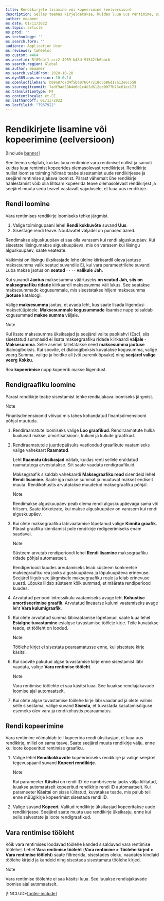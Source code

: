 ```yaml
---
title: Rendikirjete lisamine või kopeerimine (eelversioon)
description: Selles teemas kirjeldatakse, kuidas luua uus rentimine, sisestades selle teabe vara rentimisest või kopeerides teabe olemasolevast rendikirjest.
author: moaamer
ms.date: 01/11/2022
ms.topic: article
ms.prod: ''
ms.technology: ''
ms.search.form: ''
audience: Application User
ms.reviewer: twheeloc
ms.custom: 4464
ms.assetid: 5f89daf1-acc2-4959-b48d-91542fb6bacb
ms.search.region: Global
ms.author: moaamer
ms.search.validFrom: 2020-10-28
ms.dyn365.ops.version: 10.0.14
ms.openlocfilehash: b09a87c7d4f5ba076647218c3586d17a13e6c558
ms.sourcegitcommit: 7adf9ad53b4e6d1c4d5d612ce0977b76c61ec173
ms.translationtype: MT
ms.contentlocale: et-EE
ms.lasthandoff: 01/13/2022
ms.locfileid: "7967922"
---
```

# <a name="add-or-copy-leases-preview"></a>Rendikirjete lisamine või kopeerimine (eelversioon)

[!include [banner](../includes/banner.md)]

See teema selgitab, kuidas luua rentimine vara rentimisel nullist ja samuti kuidas luua rentimist kopeerides olemasolevast rendikirjest. Rendikirje nullist loomise toiming hõlmab teabe sisestamist uude rendikirjesse ja seejärel rentimise ajakava loomist. Pärast vähemalt ühe rendikirje häälestamist võib olla lihtsam kopeerida teave olemasolevast rendikirjest ja seejärel muuta seda teavet vastavalt vajadusele, et luua uus rendikirje.

## <a name="create-a-lease"></a>Rendi loomine

Vara rentimises rendikirje loomiseks tehke järgmist.

1. Valige toimingupaani lehel **Rendi kokkuvõte** suvand **Uus**.
2. Sisestage rendi teave. Nõutavatel väljadel on punased ääred.

Rendimakse alguskuupäev ei saa olla varasem kui rendi alguskuupäev. Kui sisestate liisingumakse alguskuupäeva, mis on varasem kui liisingu alguskuupäev, saate veateate.

Vaikimisi on liisingu üksikasjade lehe üldine kiirkaardil oleva jaotuse maksesumma valik seatud suvandile Ei, kui vara parameetrilehe suvand Luba makse jaotus on **seatud** **·** **·** **·** **·** **valikule** **Jah**. 

Kui suvandi **Jaotus** maksesumma väärtuseks **on seatud** **Jah, siis on** **maksegraafiku ridade** kiirkaardil maksesumma väli lukus. See seatakse maksesummade kogusummale, mis sisestatakse hiljem maksesumma **jaotuse** kataloogi.

Valige **maksesumma** jaotus, et avada leht, kus saate lisada liigendusi maksetüüpidele. **Maksesummale kogusummade** lisamise nupp teisaldab kogusummad **makse summa** väljale.

> [!NOTE]
> Kui lisate maksesumma üksikasjad ja seejärel valite paoklahvi (Esc), siis sisestatud summasid ei lisata maksegraafiku ridade kiirkaardi **väljale** **·** **Maksesumma**. Selle asemel talletatakse need **maksesumma jaotuse** dialoogiboksis. Kui soovite, et dialoogiboksis kuvatakse kogusumma, valige veerg Summa, valige ja hoidke all (või paremklõpsake) ning **seejärel valige veerg** **Kokku**. 

Rea **kopeerimise** nupp kopeerib makse liigendust.

## <a name="create-a-lease-schedule"></a>Rendigraafiku loomine

Pärast rendikirje teabe sisestamist tehke rendiajakava loomiseks järgmist.

> [!NOTE]
> Finantsdimensioonid võivad mis tahes kohandatud finantsdimensiooni põhjal muutuda.

1. Rendiraamatute loomiseks valige **Loo graafikud**. Rendiraamatute hulka kuuluvad makse, amortisatsiooni, kulumi ja kulude graafikud.
2. Rendiraamatutele juurdepääsuks vastloodud graafikute vaatamiseks valige vahekaart **Raamatud**.

    Leht **Raamatu üksikasjad** näitab, kuidas renti sellele eraldatud raamatutega arvestatakse. Siit saate vaadata rendigraafikuid.

    Maksegraafik sisaldab vahekaardi **Maksegraafiku read** sisendeid lehel **Rendi lisamine**. Saate iga makse summat ja muutuvat makset endiselt muuta. Rendikohustis arvutatakse muudetud maksegraafiku põhjal.

    > [!NOTE]
    > Rendimakse alguskuupäev peab olema rendi alguskuupäevaga sama või hilisem. Saate tõrketeate, kui makse alguskuupäev on varasem kui rendi alguskuupäev. 

4. Kui olete maksegraafiku läbivaatamise lõpetanud valige **Kinnita graafik**. Pärast graafiku kinnitamist pole rendikirje redigeerimiseks enam saadaval.

    > [!NOTE]
    > Süsteem arvutab rendiperioodi lehel **Rendi lisamine** maksegraafiku ridade põhjal automaatselt.
    >
    > Rendiperioodi kuudes arvutamiseks leiab süsteem konkreetse maksegraafiku rea jaoks alguskuupäeva ja lõpukuupäeva erinevuse. Seejärel liigub see järgmisele maksegraafiku reale ja leiab erinevuse uuesti. Lõpuks liidab süsteem kõik summad, et määrata rendiperiood kuudes.

5. Arvutatud perioodi intressikulu vaatamiseks avage leht **Kohustise amortiseerimise graafik**. Arvutatud lineaarse kulumi vaatamiseks avage leht **Vara kulumigraafik**.
6. Kui olete arvutatud summa läbivaatamise lõpetanud, saate luua lehel **Esialgne tuvastamine** esialgse tuvastamise tööleje kirje. Teile kuvatakse teade, et tööleht on loodud.

    > [!NOTE]
    > Töölehe kirjet ei sisestata pearaamatusse enne, kui sisestate kirje käsitsi.

7. Kui soovite pakutud algse tuvastamise kirje enne sisestamist läbi vaadata, valige **Vara rentimise tööleht**.

    > [!NOTE]
    > Vara rentimise töölehte ei saa käsitsi luua. See luuakse rendiajakavade loomise ajal automaatselt.

8. Kui olete algse tuvastamise töölehe kirje läbi vaadanud ja olete valmis selle sisestama, valige suvand **Sisesta**, et tuvastada kasutamisõiguse esemeks olev vara ja rendikohustis pearaamatus.

## <a name="copy-a-lease"></a>Rendi kopeerimine

Vara rentimine võimaldab teil kopeerida rendi üksikasjad, et luua uus rendikirje, millel on sama teave. Saate seejärel muuta rendikirje välju, enne kui loote kopeeritud rentimise graafiku.

1. Valige lehel **Rendikokkuvõte** kopeerimiseks rendikirje ja valige seejärel tegevuspaanil suvand **Kopeeri rendikirje**.

    > [!NOTE]
    > Kui parameeter **Käsitsi** on rendi ID-de numbriseeria jaoks välja lülitatud, luuakse automaatselt kopeeritud rendikirje rendi ID automaatselt. Kui parameeter **Käsitsi** on sisse lülitatud, kuvatakse teade, mis palub teil enne müügikirje kopeerimist sisestada rendi ID.

2. Valige suvand **Kopeeri**. Valitud rendikirje üksikasjad kopeeritakse uude rendikirjesse. Seejärel saate muuta uue rendikirje üksikasju, enne kui selle salvestate ja loote rendigraafikud.

## <a name="asset-leasing-journal"></a>Vara rentimise tööleht

Kõik vara rentimises loodavad töölehe kanded sisalduvad vara rentimise töölehel. Lehel **Vara rentimise tööleht** (**Vara rentimine \> Töölehe kirjed \> Vara rentimise tööleht**) saate filtreerida, sisestades oleku, vaadates kindlaid töölehe kirjeid ja kandeid ning sisestada sisestamata töölehe kirjed.

> [!NOTE]
> Vara rentimise töölehte ei saa käsitsi luua. See luuakse rendiajakavade loomise ajal automaatselt.


[!INCLUDE[footer-include](../../includes/footer-banner.md)]
